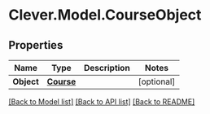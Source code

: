 # Clever.Model.CourseObject
## Properties

Name | Type | Description | Notes
------------ | ------------- | ------------- | -------------
**Object** | [**Course**](Course.md) |  | [optional] 

[[Back to Model list]](../README.md#documentation-for-models) [[Back to API list]](../README.md#documentation-for-api-endpoints) [[Back to README]](../README.md)

